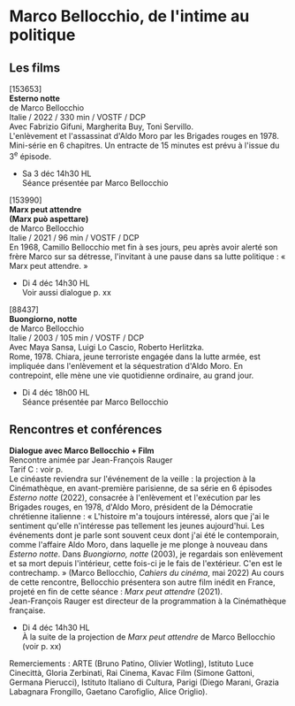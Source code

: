 # Marco Bellocchio, de l'intime au politique

## Les films

[153653]  
**Esterno notte**  
de Marco Bellocchio  
Italie / 2022 / 330 min / VOSTF / DCP  
Avec Fabrizio Gifuni, Margherita Buy, Toni Servillo.  
L'enlèvement et l'assassinat d'Aldo Moro par les Brigades rouges en 1978.  
Mini-série en 6 chapitres. Un entracte de 15 minutes est prévu à l'issue du 3<sup>e</sup> épisode.

- Sa 3 déc 14h30 HL  
Séance présentée par Marco Bellocchio

[153990]  
**Marx peut attendre**  
**(Marx può aspettare)**  
de Marco Bellocchio  
Italie / 2021 / 96 min / VOSTF / DCP  
En 1968, Camillo Bellocchio met fin à ses jours, peu après avoir alerté son frère Marco sur sa détresse, l'invitant à une pause dans sa lutte politique : « Marx peut attendre. »

- Di 4 déc 14h30 HL  
Voir aussi dialogue p. xx

[88437]  
**Buongiorno, notte**  
de Marco Bellocchio  
Italie / 2003 / 105 min / VOSTF / DCP  
Avec Maya Sansa, Luigi Lo Cascio, Roberto Herlitzka.  
Rome, 1978. Chiara, jeune terroriste engagée dans la lutte armée, est impliquée dans l'enlèvement et la séquestration d'Aldo Moro. En contrepoint, elle mène une vie quotidienne ordinaire, au grand jour.

- Di 4 déc 18h00 HL  
Séance présentée par Marco Bellocchio

## Rencontres et conférences

**Dialogue avec Marco Bellocchio + Film**  
Rencontre animée par Jean-François Rauger  
Tarif C : voir p.  
Le cinéaste reviendra sur l'événement de la veille : la projection à la Cinémathèque, en avant-première parisienne, de sa série en 6 épisodes _Esterno notte_ (2022), consacrée à l'enlèvement et l'exécution par les Brigades rouges, en 1978, d'Aldo Moro, président de la Démocratie chrétienne italienne : « L'histoire m'a toujours intéressé, alors que j'ai le sentiment qu'elle n'intéresse pas tellement les jeunes aujourd'hui. Les événements dont je parle sont souvent ceux dont j'ai été le contemporain, comme l'affaire Aldo Moro, dans laquelle je me plonge à nouveau dans _Esterno notte_. Dans _Buongiorno, notte_ (2003), je regardais son enlèvement et sa mort depuis l'intérieur, cette fois-ci je le fais de l'extérieur. C'en est le contrechamp. » (Marco Bellocchio, _Cahiers du cinéma_, mai 2022) Au cours de cette rencontre, Bellocchio présentera son autre film inédit en France, projeté en fin de cette séance : _Marx peut attendre_ (2021).  
Jean-François Rauger est directeur de la programmation à la Cinémathèque française.

- Di 4 déc 14h30 HL  
À la suite de la projection de _Marx peut attendre_ de Marco Bellocchio (voir p. xx)

Remerciements : ARTE (Bruno Patino, Olivier Wotling), Istituto Luce Cinecittà, Gloria Zerbinati, Rai Cinema, Kavac Film (Simone Gattoni, Germana Pierucci), Istituto Italiano di Cultura, Parigi (Diego Marani, Grazia Labagnara Frongillo, Gaetano Carofiglio, Alice Origlio).